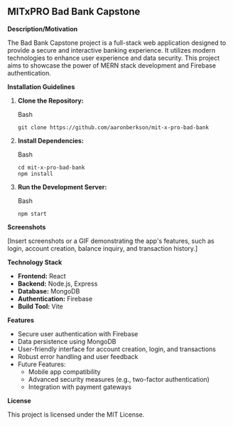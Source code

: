 
## MITxPRO Bad Bank Capstone 

**Description/Motivation**

The Bad Bank Capstone project is a full-stack web application designed to provide a secure and interactive banking experience. It utilizes modern technologies to enhance user experience and data security. This project aims to showcase the power of MERN stack development and Firebase authentication.

**Installation Guidelines**

1.  **Clone the Repository:**
    
    Bash
    
    ```
    git clone https://github.com/aaronberkson/mit-x-pro-bad-bank
    
    ```
    
2.  **Install Dependencies:**
    
    Bash
    
    ```
    cd mit-x-pro-bad-bank
    npm install
    
    ```
    
3.  **Run the Development Server:**
    
    Bash
    
    ```
    npm start
    
    ```
    

**Screenshots**

[Insert screenshots or a GIF demonstrating the app's features, such as login, account creation, balance inquiry, and transaction history.]

**Technology Stack**

-   **Frontend:** React
-   **Backend:** Node.js, Express
-   **Database:** MongoDB
-   **Authentication:** Firebase
-   **Build Tool:** Vite

**Features**

-   Secure user authentication with Firebase
-   Data persistence using MongoDB
-   User-friendly interface for account creation, login, and transactions
-   Robust error handling and user feedback
-   Future Features:
    -   Mobile app compatibility
    -   Advanced security measures (e.g., two-factor authentication)
    -   Integration with payment gateways

**License**

This project is licensed under the MIT License.
